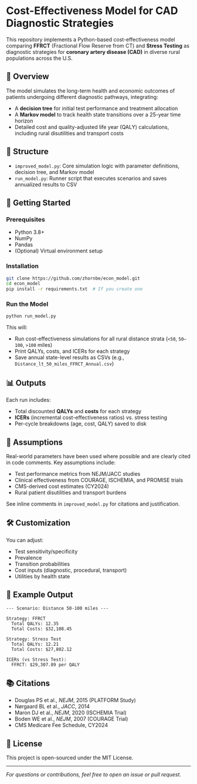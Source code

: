 # Cost-Effectiveness Model for CAD Diagnostic Strategies

This repository implements a Python-based cost-effectiveness model comparing **FFRCT** (Fractional Flow Reserve from CT) and **Stress Testing** as diagnostic strategies for **coronary artery disease (CAD)** in diverse rural populations across the U.S.

## 🧠 Overview

The model simulates the long-term health and economic outcomes of patients undergoing different diagnostic pathways, integrating:
- A **decision tree** for initial test performance and treatment allocation
- A **Markov model** to track health state transitions over a 25-year time horizon
- Detailed cost and quality-adjusted life year (QALY) calculations, including rural disutilities and transport costs

## 🔧 Structure

- `improved_model.py`: Core simulation logic with parameter definitions, decision tree, and Markov model
- `run_model.py`: Runner script that executes scenarios and saves annualized results to CSV

## 🚀 Getting Started

### Prerequisites
- Python 3.8+
- NumPy
- Pandas
- (Optional) Virtual environment setup

### Installation
```bash
git clone https://github.com/zhornbe/econ_model.git
cd econ_model
pip install -r requirements.txt  # If you create one
```

### Run the Model
```bash
python run_model.py
```

This will:
- Run cost-effectiveness simulations for all rural distance strata (`<50`, `50–100`, `>100` miles)
- Print QALYs, costs, and ICERs for each strategy
- Save annual state-level results as CSVs (e.g., `Distance_lt_50_miles_FFRCT_Annual.csv`)

## 📊 Outputs

Each run includes:
- Total discounted **QALYs** and **costs** for each strategy
- **ICERs** (incremental cost-effectiveness ratios) vs. stress testing
- Per-cycle breakdowns (age, cost, QALY) saved to disk

## 📌 Assumptions

Real-world parameters have been used where possible and are clearly cited in code comments. Key assumptions include:
- Test performance metrics from NEJM/JACC studies
- Clinical effectiveness from COURAGE, ISCHEMIA, and PROMISE trials
- CMS-derived cost estimates (CY2024)
- Rural patient disutilities and transport burdens

See inline comments in `improved_model.py` for citations and justification.

## 🛠️ Customization

You can adjust:
- Test sensitivity/specificity
- Prevalence
- Transition probabilities
- Cost inputs (diagnostic, procedural, transport)
- Utilities by health state

## 📎 Example Output
```
--- Scenario: Distance 50-100 miles ---

Strategy: FFRCT
  Total QALYs: 12.35
  Total Costs: $32,108.45

Strategy: Stress Test
  Total QALYs: 12.21
  Total Costs: $27,802.12

ICERs (vs Stress Test):
  FFRCT: $29,307.89 per QALY
```

## 📚 Citations
- Douglas PS et al., *NEJM*, 2015 (PLATFORM Study)
- Nørgaard BL et al., *JACC*, 2014
- Maron DJ et al., *NEJM*, 2020 (ISCHEMIA Trial)
- Boden WE et al., *NEJM*, 2007 (COURAGE Trial)
- CMS Medicare Fee Schedule, CY2024

## 📄 License

This project is open-sourced under the MIT License.

---

*For questions or contributions, feel free to open an issue or pull request.*
